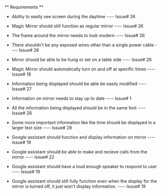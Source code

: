 ** Requirements **

* Ability to easily see screen during the daytime ---- Issue# 26

* Magic Mirror should still function as regular mirror  ---- Issue# 26

* The frame around the mirror needs to look modern ---- Issue# 26

* There shouldn't be any exposed wires other than a single power cable ---- Issue# 26

* Mirror should be able to be hung or set on a table side ---- Issue# 26

* Magic Mirror should automatically turn on and off at specific times  ---- Issue# 18

* Information being displayed should be able be easily modified ---- Issue# 27

* Information on mirror needs to stay up to date  ---- Issue# 1

* All the information being displayed should be in the same font ---- Issue# 28

* Some more important information like the time should be displayed in a larger text size  ---- Issue# 28

* Google assistant should function and display information on mirror ---- Issue# 19

* Google assistant should be able to make and recieve calls from the mirror ---- Issue# 22

* Google assistant should have a loud enough speaker to respond to user ---- Issue# 19

* Google assistant should still fully function even when the display for the mirror is turned off, it just won't display information. ---- Issue# 19
